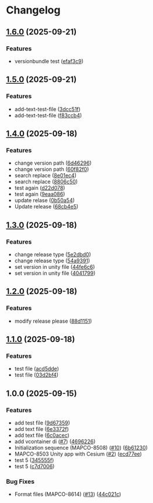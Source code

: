 # Changelog

## [1.6.0](https://github.com/baruchInsert-tech/yahalom-forked/compare/v1.5.0...v1.6.0) (2025-09-21)


### Features

* versionbundle test ([efaf3c9](https://github.com/baruchInsert-tech/yahalom-forked/commit/efaf3c95512d671df16311a6f1ce4878c39df790))

## [1.5.0](https://github.com/baruchInsert-tech/yahalom-forked/compare/v1.4.0...v1.5.0) (2025-09-21)


### Features

* add-text-test-file ([3dcc51f](https://github.com/baruchInsert-tech/yahalom-forked/commit/3dcc51fb4d5104cfc0b346dcf3d090bdefb55534))
* add-text-test-file ([f83ccb4](https://github.com/baruchInsert-tech/yahalom-forked/commit/f83ccb4ce9a962f173e8d649d1f54c09176fac29))

## [1.4.0](https://github.com/baruchInsert-tech/yahalom-forked/compare/v1.3.0...v1.4.0) (2025-09-18)


### Features

* change version path ([6d46296](https://github.com/baruchInsert-tech/yahalom-forked/commit/6d462965762a6b67d2c29cc8136d54607b8b5281))
* change version path ([60f82f0](https://github.com/baruchInsert-tech/yahalom-forked/commit/60f82f06e335f2c0478169829015fef1d6a3e422))
* search replace ([8e01ec4](https://github.com/baruchInsert-tech/yahalom-forked/commit/8e01ec4e320472804d1c1bcf89bc567eae3be599))
* search replace ([8806c50](https://github.com/baruchInsert-tech/yahalom-forked/commit/8806c50b68234c6942c105257c443d1896f70005))
* test again ([d22d078](https://github.com/baruchInsert-tech/yahalom-forked/commit/d22d0787dd9f877e6eb18bca9ba5fe7688c3a084))
* test again ([9eaa086](https://github.com/baruchInsert-tech/yahalom-forked/commit/9eaa086ddcba9cb04cac092bf53222c2d7cd5624))
* update relase ([0b50a54](https://github.com/baruchInsert-tech/yahalom-forked/commit/0b50a54fe797226cc6e4feb43c3957f2974b2e32))
* Update release ([68cb4e5](https://github.com/baruchInsert-tech/yahalom-forked/commit/68cb4e51fd0a24bc84f85fc00cede40479d2819f))

## [1.3.0](https://github.com/baruchInsert-tech/yahalom-forked/compare/v1.2.0...v1.3.0) (2025-09-18)


### Features

* change release type ([5e2dbd0](https://github.com/baruchInsert-tech/yahalom-forked/commit/5e2dbd080e4bd870619711884d5841af7804fe52))
* change release type ([54a9391](https://github.com/baruchInsert-tech/yahalom-forked/commit/54a93916f8abe3753916cb2681af566953b2a199))
* set version in unity file ([44fe6c6](https://github.com/baruchInsert-tech/yahalom-forked/commit/44fe6c6cdb7e0d46596e63ed67976fe16ef4f746))
* set version in unity file ([4041799](https://github.com/baruchInsert-tech/yahalom-forked/commit/40417991ded002a54e5e134bd587c40fc717a46b))

## [1.2.0](https://github.com/baruchInsert-tech/yahalom-forked/compare/v1.1.0...v1.2.0) (2025-09-18)


### Features

* modify release please ([88d1151](https://github.com/baruchInsert-tech/yahalom-forked/commit/88d115164b29bc5142d025959044065997b9227e))

## [1.1.0](https://github.com/baruchInsert-tech/yahalom-forked/compare/v1.0.0...v1.1.0) (2025-09-18)


### Features

* test file ([acd5dde](https://github.com/baruchInsert-tech/yahalom-forked/commit/acd5dde45154ff30ad2d08e0429028cfabeb2cf5))
* test file ([03d2bf4](https://github.com/baruchInsert-tech/yahalom-forked/commit/03d2bf4f6f13b77c61714138ef8cf412edd96c3f))

## 1.0.0 (2025-09-15)


### Features

* add test file ([9d67359](https://github.com/baruchInsert-tech/yahalom-forked/commit/9d673596a51779c9573a13ca4ae5339c1b1dbd74))
* add text file ([6e3372f](https://github.com/baruchInsert-tech/yahalom-forked/commit/6e3372f935f7e547a5926c5f5bea4574f1c4fa36))
* add text file ([6c0acec](https://github.com/baruchInsert-tech/yahalom-forked/commit/6c0acece49234e20ad2041b9f74adf79200b2581))
* add vcontainer di ([#7](https://github.com/baruchInsert-tech/yahalom-forked/issues/7)) ([4696226](https://github.com/baruchInsert-tech/yahalom-forked/commit/4696226aab5e228ebfd65ea5f01027d6c0e175f5))
* Initialization sequence (MAPCO-8508) ([#10](https://github.com/baruchInsert-tech/yahalom-forked/issues/10)) ([6b61230](https://github.com/baruchInsert-tech/yahalom-forked/commit/6b61230eabae10447b3fe9be258d528d61068cee))
* MAPCO-8503 Unity app with Cesium ([#2](https://github.com/baruchInsert-tech/yahalom-forked/issues/2)) ([ecd77ee](https://github.com/baruchInsert-tech/yahalom-forked/commit/ecd77ee190d262d73e1ddd5c82718f673d935c8c))
* test 5 ([345555f](https://github.com/baruchInsert-tech/yahalom-forked/commit/345555f3199c6827301365f48c4f9016927b20b1))
* test 5 ([c7d7006](https://github.com/baruchInsert-tech/yahalom-forked/commit/c7d7006d8db5f16652332849ae9b5af15affebe3))


### Bug Fixes

* Format files (MAPCO-8614) ([#13](https://github.com/baruchInsert-tech/yahalom-forked/issues/13)) ([44c021c](https://github.com/baruchInsert-tech/yahalom-forked/commit/44c021cb274856acbde3ef2120bbf065646a7857))
